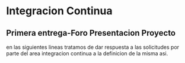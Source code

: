# Integracion Continua
## Primera entrega-Foro Presentacion  Proyecto
en las siguientes lineas tratamos de dar respuesta a las solicitudes por parte del area integracion continua a la definicion de la misma asi.